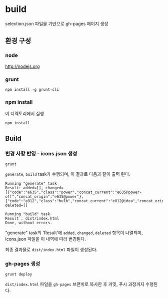 # build
selection.json 파일을 기반으로 gh-pages 페이지 생성

## 환경 구성
### node
http://nodejs.org

### grunt
```
npm install -g grunt-cli
```

### npm install
이 디렉토리에서 실행

```
npm install
```

## Build
### 변경 사항 반영 - icons.json 생성
```
grunt
```

`generate`, `build` task가 수행되며, 이 결과로 다음과 같이 출력 된다.

```
Running "generate" task
Result: added=[], changed=[{"code":"e635","class":"power","concat_current":"e635@power-off","concat_origin":"e635@power"},{"code":"e812","class":"bulb","concat_current":"e812@idea","concat_origin":"e812@bulb"}], deleted=[]

Running "build" task
Result : dist/index.html
Done, without errors.
```

"generate" task의 'Result'에 `added`, `changed`, `deleted` 항목이 나열되며, icons.json 파일을 이 내역에 따라 변경된다.

최종 결과물로 `dist/index.html` 파일이 생성된다.


### gh-pages 생성
```
grunt deploy
```

`dist/index.html` 파일을 `gh-pages` 브랜치로 복사한 후 커밋, 푸시 과정까지 수행된다.
